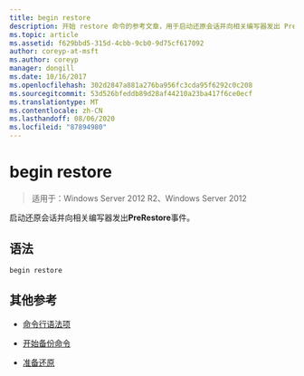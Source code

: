 ```yaml
---
title: begin restore
description: 开始 restore 命令的参考文章，用于启动还原会话并向相关编写器发出 PreRestore 事件。
ms.topic: article
ms.assetid: f629bbd5-315d-4cbb-9cb0-9d75cf617092
author: coreyp-at-msft
ms.author: coreyp
manager: dongill
ms.date: 10/16/2017
ms.openlocfilehash: 302d2847a881a276ba956fc3cda95f6292c0c208
ms.sourcegitcommit: 53d526bfeddb89d28af44210a23ba417f6ce0ecf
ms.translationtype: MT
ms.contentlocale: zh-CN
ms.lasthandoff: 08/06/2020
ms.locfileid: "87894980"
---
```

# <a name="begin-restore"></a>begin restore

> 适用于：Windows Server 2012 R2、Windows Server 2012

启动还原会话并向相关编写器发出**PreRestore**事件。

## <a name="syntax"></a>语法

```
begin restore
```

## <a name="additional-references"></a>其他参考

- [命令行语法项](command-line-syntax-key.md)

- [开始备份命令](begin-backup.md)

- [准备还原](/windows/win32/vss/overview-of-preparing-for-restore)
